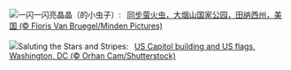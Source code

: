 ![](https://www.bing.com/th?id=OHR.SmokyFireflies_ZH-CN3840923626_UHD.jpg&w=1000)一闪一闪亮晶晶（的小虫子）:&nbsp;&ensp;[同步萤火虫，大烟山国家公园，田纳西州，美国 (© Floris Van Bruegel/Minden Pictures)](https://www.bing.com/th?id=OHR.SmokyFireflies_ZH-CN3840923626_UHD.jpg)
<br><br/>
![](https://www.bing.com/th?id=OHR.FlagDayCapitol_EN-US8751000302_UHD.jpg&w=1000)Saluting the Stars and Stripes:&nbsp;&ensp;[US Capitol building and US flags, Washington, DC (© Orhan Cam/Shutterstock)](https://www.bing.com/th?id=OHR.FlagDayCapitol_EN-US8751000302_UHD.jpg)
<br><br/>
